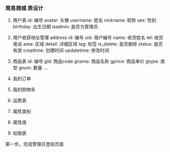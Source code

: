### 简易商城 表设计

1. 用户表
  id: 编号
  avatar: 头像
  username: 姓名
  nickname: 昵称
  sex: 性别
  birthday: 出生日期
  isadmin: 是否为管理员
  
2. 用户收获地址管理 address
  id: 编号
  uid: 用户编号
  name: 收货姓名
  tel: 收货电话
  area: 区域
  detail: 详细区域 
  tag: 标签
  is_delete: 是否删除
  status: 是否有效
  creattime: 创建时间
  updatetime: 修改时间

3. 商品表
  id: 编号
  gid: 商品code
  gname: 商品名称
  gprice: 商品单价
  gtype: 类型
  gnum: 数量
  ....

4. 我的订单

5. 我的购物车

6. 运费表

7. 属性类别

8. 属性值

9. 权限表


第一步。完成管理员登陆页面

